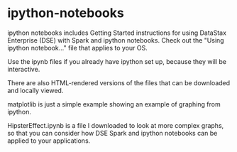 # ipython-notebooks
ipython notebooks includes Getting Started instructions for using DataStax Enterprise (DSE) with Spark and ipython notebooks. Check out the "Using ipython notebook..." file
that applies to your OS. 

Use the ipynb files if you already have ipython set up, because they will be interactive.

There are also HTML-rendered versions of the files that can be downloaded and locally viewed. 

matplotlib is just a simple example showing an example of graphing from ipython.

HipsterEffect.ipynb is a file I downloaded to look at more complex graphs, so that you can consider how DSE Spark and ipython notebooks can be applied to your applications.
